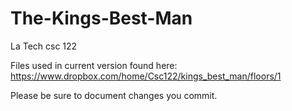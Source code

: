 The-Kings-Best-Man
==================

La Tech csc 122

Files used in current version found here: https://www.dropbox.com/home/Csc122/kings_best_man/floors/1

Please be sure to document changes you commit.
